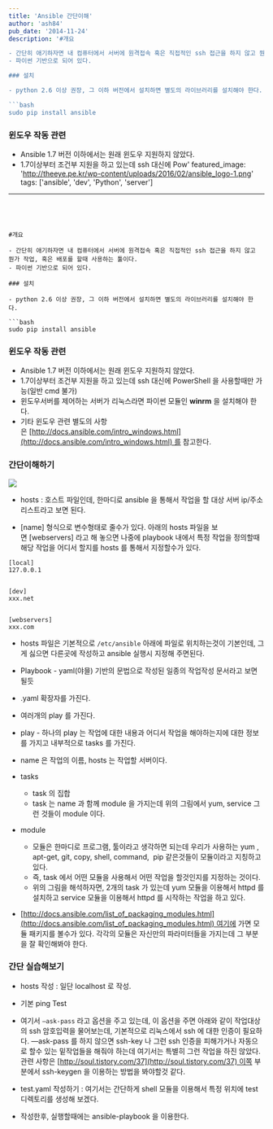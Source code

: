 ```yaml
---
title: 'Ansible 간단이해'
author: 'ash84'
pub_date: '2014-11-24'
description: '#개요

- 간단히 애기하자면 내 컴퓨터에서 서버에 원격접속 혹은 직접적인 ssh 접근을 하지 않고 뭔가 작업, 혹은 배포를 할때 사용하는 툴이다.
- 파이썬 기반으로 되어 있다.

### 설치

- python 2.6 이상 권장, 그 이하 버전에서 설치하면 별도의 라이브러리를 설치해야 한다. 

```bash 
sudo pip install ansible 
```

### 윈도우 작동 관련

- Ansible 1.7 버전 이하에서는 원래 윈도우 지원하지 않았다.
- 1.7이상부터 조건부 지원을 하고 있는데 ssh 대신에 Pow'
featured_image: 'http://theeye.pe.kr/wp-content/uploads/2016/02/ansible_logo-1.png'
tags: ['ansible', 'dev', 'Python', 'server']
---
```




#개요

- 간단히 애기하자면 내 컴퓨터에서 서버에 원격접속 혹은 직접적인 ssh 접근을 하지 않고 뭔가 작업, 혹은 배포를 할때 사용하는 툴이다.
- 파이썬 기반으로 되어 있다.

### 설치

- python 2.6 이상 권장, 그 이하 버전에서 설치하면 별도의 라이브러리를 설치해야 한다. 

```bash 
sudo pip install ansible 
```

### 윈도우 작동 관련

- Ansible 1.7 버전 이하에서는 원래 윈도우 지원하지 않았다.
- 1.7이상부터 조건부 지원을 하고 있는데 ssh 대신에 PowerShell 을 사용할때만 가능(일반 cmd 불가)
- 윈도우서버를 제어하는 서버가 리눅스라면 파이썬 모듈인 **winrm** 을 설치해야 한다. 
- 기타 윈도우 관련 별도의 사항은 [http://docs.ansible.com/intro_windows.html](http://docs.ansible.com/intro_windows.html) 를 참고한다. 

### 간단이해하기
 
![](http://ash84.net/wp-content/uploads/1/cfile30.uf.2122BE4C5472B0C31A9175.png)

- hosts : 호스트 파일인데, 한마디로 ansible 을 통해서 작업을 할 대상 서버 ip/주소 리스트라고 보면 된다. 

- [name] 형식으로 변수형태로 줄수가 있다. 아래의 hosts 파일을 보면 [webservers] 라고 해 놓으면 나중에 playbook 내에서 특정 작업을 정의할때 해당 작업을 어디서 할지를 hosts 를 통해서 지정할수가 있다. 

```
[local]  
127.0.0.1


[dev]  
xxx.net

  
[webservers]  
xxx.com
```

- hosts 파일은 기본적으로 `/etc/ansible` 아래에 파일로 위치하는것이 기본인데, 그게 싫으면 다른곳에 작성하고 ansible 실행시 지정해 주면된다. 

- Playbook - yaml(야믈) 기반의 문법으로 작성된 일종의 작업작성 문서라고 보면 될듯

- .yaml 확장자를 가진다. 

- 여러개의 play 를 가진다. 

- play - 하나의 play 는 작업에 대한 내용과 어디서 작업을 해야하는지에 대한 정보를 가지고 내부적으로 tasks 를 가진다. 

- name 은 작업의 이름, hosts 는 작업할 서버이다. 

- tasks 
  - task 의 집합
  - task 는 name 과 함께 module 을 가지는데 위의 그림에서 yum, service 그런 것들이 module 이다. 


- module
  - 모듈은 한마디로 프로그램, 툴이라고 생각하면 되는데 우리가 사용하는 yum , apt-get, git, copy, shell, command,  pip 같은것들이 모듈이라고 지칭하고 있다. 
  - 즉, task 에서 어떤 모듈을 사용해서 어떤 작업을 할것인지를 지정하는 것이다. 
  - 위의 그림을 해석하자면, 2개의 task 가 있는데 yum 모듈을 이용해서 httpd 를 설치하고 service 모듈을 이용해서 httpd 를 시작하는 작업을 하고 있다. 

- [http://docs.ansible.com/list_of_packaging_modules.html](http://docs.ansible.com/list_of_packaging_modules.html) 여기에 가면 모듈 패키지를 볼수가 있다. 각각의 모듈은 자신만의 파라미터들을 가지는데 그 부분을 잘 확인해봐야 한다.


### 간단 실습해보기 

- hosts 작성 : 일단 localhost 로 작성. 

<script src="https://gist.github.com/AhnSeongHyun/b1df358fac9e83b578c7.js"></script>

- 기본 ping Test

- 여기서 `—ask-pass` 라고 옵션을 주고 있는데, 이 옵션을 주면 아래와 같이 작업대상의 ssh 암호입력을 물어보는데, 기본적으로 리눅스에서 ssh 에 대한 인증이 필요하다. —ask-pass 를 하지 않으면 ssh-key 나 그런 ssh 인증을 피해가거나 자동으로 할수 있는 밑작업들을 해줘야 하는데 여기서는 특별히 그런 작업을 하진 않았다. 관련 사항은 [http://soul.tistory.com/37](http://soul.tistory.com/37) 이쪽 부분에서 ssh-keygen 을 이용하는 방법을 봐야할것 같다. 


<script src="https://gist.github.com/AhnSeongHyun/b1df358fac9e83b578c7.js"></script>

- test.yaml 작성하기 : 여기서는 간단하게 shell 모듈을 이용해서 특정 위치에 test 디렉토리를 생성해 보겠다. 

<script src="https://gist.github.com/AhnSeongHyun/dfe9351365c0b76b2c7b.js"></script>

- 작성한후, 실행할때에는 ansible-playbook 을 이용한다. 

<script src="https://gist.github.com/AhnSeongHyun/d83626ebca6c25b53567.js"></script>



